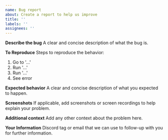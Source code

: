 ```yaml
---
name: Bug report
about: Create a report to help us improve
title: ''
labels: ''
assignees: ''
---
```


**Describe the bug**
A clear and concise description of what the bug is.

**To Reproduce**
Steps to reproduce the behavior:
1. Go to '...'
2. Run '...'
3. Run '...'
4. See error

**Expected behavior**
A clear and concise description of what you expected to happen.

**Screenshots**
If applicable, add screenshots or screen recordings to help explain your problem.


**Additional context**
Add any other context about the problem here.

**Your Information**
Discord tag or email that we can use to follow-up with you for further information.
